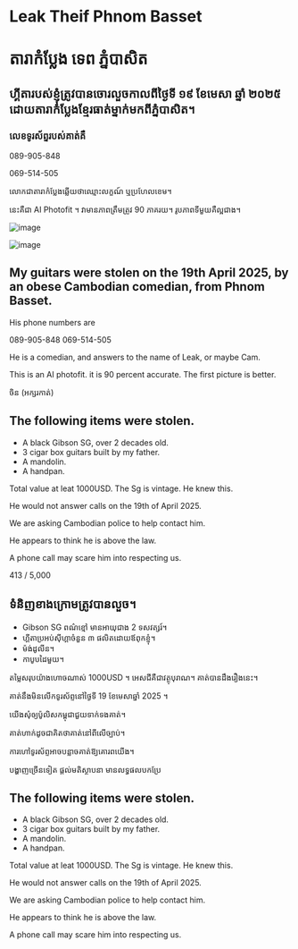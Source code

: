 # Leak Theif Phnom Basset

# តារាកំប្លែង ទេព ភ្នំបាសិត

## ហ្គីតារបស់ខ្ញុំត្រូវបានចោរលួចកាលពីថ្ងៃទី ១៩ ខែមេសា ឆ្នាំ ២០២៥ ដោយតារាកំប្លែងខ្មែរធាត់ម្នាក់មកពីភ្នំបាសិត។

### លេខទូរស័ព្ទរបស់គាត់គឺ

089-905-848


069-514-505

លោក​ជា​តារា​កំប្លែង​ឆ្លើយ​ថា​ឈ្មោះ​លក្ខណ៍ ឬ​ប្រហែល​ខេម។

នេះគឺជា AI Photofit ។ វាមានភាពត្រឹមត្រូវ 90 ភាគរយ។ រូបភាពទីមួយគឺល្អជាង។

![image](https://github.com/user-attachments/assets/1e7b9b18-c799-4e71-a61d-158d7b9f198e)

![image](https://github.com/user-attachments/assets/0dc4e7c0-b5d4-4298-b3b0-a186d13cf01e)

## My guitars were stolen on the 19th April 2025, by an obese Cambodian comedian, from Phnom Basset.

His phone numbers are 

089-905-848
069-514-505

He is a comedian, and answers to the name of Leak, or maybe Cam.

This is an AI photofit. it is 90 percent accurate. The first picture is better. 


ចិន (អក្សរកាត់)
## The following items were stolen. 

- A black Gibson SG, over 2 decades old.
- 3 cigar box guitars built by my father. 
- A mandolin.
- A handpan.

Total value at leat 1000USD. The Sg is vintage. He knew this. 

He would not answer calls on the 19th of April 2025. 

We are asking Cambodian police to help contact him. 

He appears to think he is above the law.

A phone call may scare him into respecting us.


413 / 5,000
## ទំនិញខាងក្រោមត្រូវបានលួច។

- Gibson SG ពណ៌ខ្មៅ មានអាយុជាង 2 ទសវត្សរ៍។
- ហ្គីតាប្រអប់ស៊ីហ្គាចំនួន ៣ ផលិតដោយឪពុកខ្ញុំ។
- ម៉ង់ដូលីន។
- កាបូបដៃមួយ។

តម្លៃសរុបយ៉ាងហោចណាស់ 1000USD ។ អេសជីគឺជាវត្ថុបុរាណ។ គាត់បានដឹងរឿងនេះ។

គាត់នឹងមិនលើកទូរស័ព្ទនៅថ្ងៃទី 19 ខែមេសាឆ្នាំ 2025 ។

យើង​សុំ​ឲ្យ​ប៉ូលិស​កម្ពុជា​ជួយ​ទាក់ទង​គាត់។

គាត់ហាក់ដូចជាគិតថាគាត់នៅពីលើច្បាប់។

ការហៅទូរស័ព្ទអាចបន្លាចគាត់ឱ្យគោរពយើង។

បង្ហាញ​ច្រើនទៀត
ផ្ដល់​មតិ​ស្ថាបនា
មានលទ្ធផលបកប្រែ

## The following items were stolen. 

- A black Gibson SG, over 2 decades old.
- 3 cigar box guitars built by my father. 
- A mandolin.
- A handpan.

Total value at leat 1000USD. The Sg is vintage. He knew this. 

He would not answer calls on the 19th of April 2025. 

We are asking Cambodian police to help contact him. 

He appears to think he is above the law.

A phone call may scare him into respecting us.


